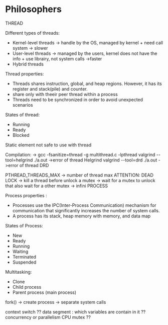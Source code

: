 # Philosophers

THREAD

Different types of threads:

- Kernel-level threads -> handle by the OS, managed by kernel + need call system -> slower
- User-level threads -> managed by the users, kernel does not have the info + use librairy, not system calls ->faster
- Hybrid threads

Thread properties:
- Threads shares instruction, global, and heap regions. However, it has its register and stack(pile) and counter.
- share only with theeir peer thread within a process
- Threads need to be synchronized in order to avoid unexpected scenarios

States of thread:
- Running
- Ready
- Blocked

Static element not safe to use with thread

Compilation:
-> gcc -fsanitize=thread -g multithread.c -lpthread
valgrind --tool=helgrind ./a.out ->error of thread Helgrind
valgrind --tool=drd ./a.out ->error of thread DRD

PTHREAD_THREADS_MAX -> number of thread max
ATTENTION: DEAD LOCK -> kill a thread before unlock a mutex
					-> wait for a mutex to unlock that also wait for a other mutex -> infini
PROCESS

Process properties :
- Processes use the IPC(Inter-Process Communication) mechanism for communication that significantly increases the number of system calls.
- A process has its stack, heap memory with memory, and data map

States of Process:
- New
- Ready
- Running
- Waiting
- Terminated
- Suspended

Multitasking:
- Clone
- Child process
- Parent process (main process)

fork() -> create process -> separate system calls


context switch ??
data segment : which variables are contain in it ??
concurrency or parallelism CPU
mutex ??